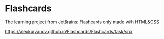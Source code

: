 # Flashcards

The learning project from JetBrains:
Flashcards only made with HTML&CSS

https://alexkuryanov.github.io/Flashcards/Flashcards/task/src/
